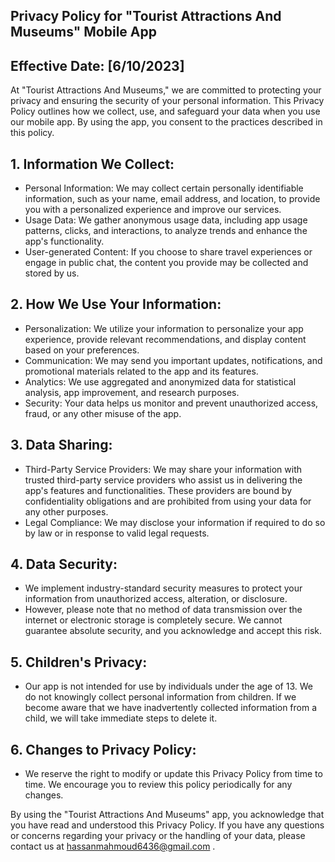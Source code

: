 Privacy Policy for "Tourist Attractions And Museums" Mobile App
---------------------------------------------------------------

## Effective Date: [6/10/2023]

At "Tourist Attractions And Museums," we are committed to protecting your privacy and ensuring the security of your personal information. This Privacy Policy outlines how we collect, use, and safeguard your data when you use our mobile app. By using the app, you consent to the practices described in this policy.

## 1. Information We Collect:
- Personal Information: We may collect certain personally identifiable information, such as your name, email address, and location, to provide you with a personalized experience and improve our services.
- Usage Data: We gather anonymous usage data, including app usage patterns, clicks, and interactions, to analyze trends and enhance the app's functionality.
- User-generated Content: If you choose to share travel experiences or engage in public chat, the content you provide may be collected and stored by us.

## 2. How We Use Your Information:
- Personalization: We utilize your information to personalize your app experience, provide relevant recommendations, and display content based on your preferences.
- Communication: We may send you important updates, notifications, and promotional materials related to the app and its features.
- Analytics: We use aggregated and anonymized data for statistical analysis, app improvement, and research purposes.
- Security: Your data helps us monitor and prevent unauthorized access, fraud, or any other misuse of the app.

## 3. Data Sharing:
- Third-Party Service Providers: We may share your information with trusted third-party service providers who assist us in delivering the app's features and functionalities. These providers are bound by confidentiality obligations and are prohibited from using your data for any other purposes.
- Legal Compliance: We may disclose your information if required to do so by law or in response to valid legal requests.

## 4. Data Security:
- We implement industry-standard security measures to protect your information from unauthorized access, alteration, or disclosure.
- However, please note that no method of data transmission over the internet or electronic storage is completely secure. We cannot guarantee absolute security, and you acknowledge and accept this risk.

## 5. Children's Privacy:
- Our app is not intended for use by individuals under the age of 13. We do not knowingly collect personal information from children. If we become aware that we have inadvertently collected information from a child, we will take immediate steps to delete it.

## 6. Changes to Privacy Policy:
- We reserve the right to modify or update this Privacy Policy from time to time. We encourage you to review this policy periodically for any changes.

By using the "Tourist Attractions And Museums" app, you acknowledge that you have read and understood this Privacy Policy. If you have any questions or concerns regarding your privacy or the handling of your data, please contact us at hassanmahmoud6436@gmail.com .
